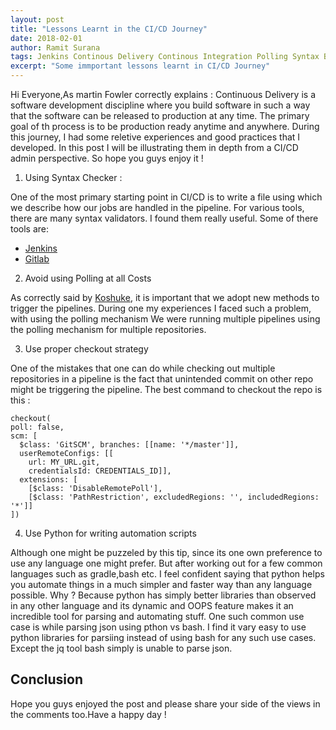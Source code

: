 ```yaml
---
layout: post
title: "Lessons Learnt in the CI/CD Journey"
date: 2018-02-01
author: Ramit Surana
tags: Jenkins Continous Delivery Continous Integration Polling Syntax Blue Green Deployment
excerpt: "Some immportant lessons learnt in CI/CD Journey"
---
```


Hi Everyone,As martin Fowler correctly explains :
Continuous Delivery is a software development discipline where you build software in such a way that the software can be released to production at any time.
The primary goal of th process is to be production ready anytime and anywhere. During this journey, I had some reletive experiences and good practices that I developed. In this post I will be illustrating them in depth from a CI/CD admin perspective.
So hope you guys enjoy it !

1. Using Syntax Checker :

One of the most primary starting point in CI/CD is to write a file using which we describe how our jobs are handled in the pipeline. For various tools, there are many syntax validators. I found them really useful. Some of there tools are:

* [Jenkins](https://job-dsl.herokuapp.com/)
* [Gitlab]()

2. Avoid using Polling at all Costs

As correctly said by [Koshuke](http://kohsuke.org/2011/12/01/polling-must-die-triggering-jenkins-builds-from-a-git-hook/), it is important that we adopt new methods to trigger the pipelines.  During one my experiences I faced such a problem, with using the polling mechanism
We were running multiple pipelines using the polling mechanism for multiple repositories. 

3. Use proper checkout strategy

One of the mistakes that one can do while checking out multiple repositories in a pipeline is the fact that unintended commit on other repo might be triggering the pipeline. The best command to checkout the repo is this :

````
checkout(
poll: false,
scm: [
  $class: 'GitSCM', branches: [[name: '*/master']],
  userRemoteConfigs: [[
    url: MY_URL.git,
    credentialsId: CREDENTIALS_ID]],
  extensions: [
    [$class: 'DisableRemotePoll'],
    [$class: 'PathRestriction', excludedRegions: '', includedRegions: '*']]
])

````

4. Use Python for writing automation scripts

Although one might be puzzeled by this tip, since its one own preference to use any language one might prefer. But after working out for a few common languages such as gradle,bash etc. I feel confident saying that python helps you automate things in a much simpler and faster way than any language possible. 
Why ? Because python has simply better libraries than observed in any other language and its dynamic and OOPS feature makes it an incredible tool for parsing and automating stuff. One such common use case is while parsing json using pthon vs bash.
I find it vary easy to use python libraries for parsiing instead of using bash for any such use cases. Except the jq tool bash simply is unable to parse json.


## Conclusion

Hope you guys enjoyed the post and please share your side of the views in the comments too.Have a happy day !

